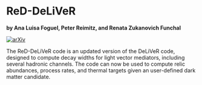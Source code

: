 # ReD-DeLiVeR
**by Ana Luisa Foguel, Peter Reimitz, and Renata Zukanovich Funchal**

[![arXiv](http://img.shields.io/badge/arXiv-2410.00881-B31B1B.svg)](https://arxiv.org/abs/2410.00881)

The ReD-DeLiVeR code is an updated version of the DeLiVeR code, designed to compute decay widths for light vector mediators, including several hadronic channels. The code can now be used to compute relic abundances, process rates, and thermal targets given an user-defined dark matter candidate.



